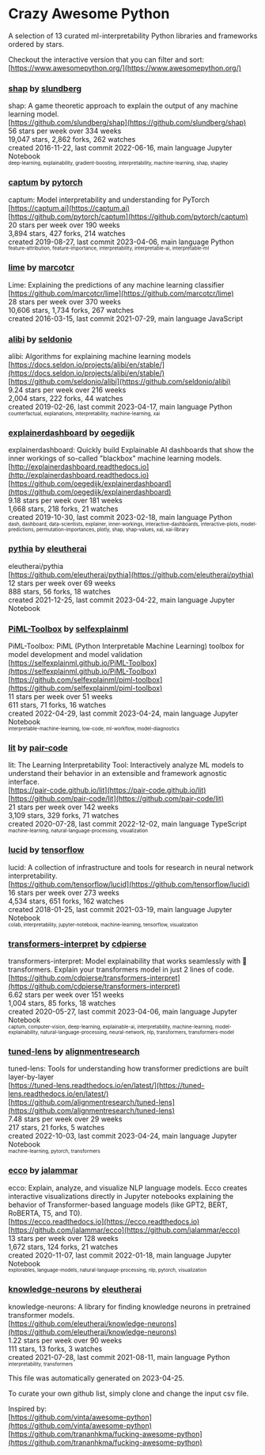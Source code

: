 # Crazy Awesome Python
A selection of 13 curated ml-interpretability Python libraries and frameworks ordered by stars.  

Checkout the interactive version that you can filter and sort: 
[https://www.awesomepython.org/](https://www.awesomepython.org/)  


### [shap](https://github.com/slundberg/shap) by [slundberg](https://github.com/slundberg)  
shap: A game theoretic approach to explain the output of any machine learning model.  
[https://github.com/slundberg/shap](https://github.com/slundberg/shap)  
56 stars per week over 334 weeks  
19,047 stars, 2,862 forks, 262 watches  
created 2016-11-22, last commit 2022-06-16, main language Jupyter Notebook  
<sub><sup>deep-learning, explainability, gradient-boosting, interpretability, machine-learning, shap, shapley</sup></sub>


### [captum](https://github.com/pytorch/captum) by [pytorch](https://github.com/pytorch)  
captum: Model interpretability and understanding for PyTorch  
[https://captum.ai](https://captum.ai)  
[https://github.com/pytorch/captum](https://github.com/pytorch/captum)  
20 stars per week over 190 weeks  
3,894 stars, 427 forks, 214 watches  
created 2019-08-27, last commit 2023-04-06, main language Python  
<sub><sup>feature-attribution, feature-importance, interpretability, interpretable-ai, interpretable-ml</sup></sub>


### [lime](https://github.com/marcotcr/lime) by [marcotcr](https://github.com/marcotcr)  
Lime: Explaining the predictions of any machine learning classifier  
[https://github.com/marcotcr/lime](https://github.com/marcotcr/lime)  
28 stars per week over 370 weeks  
10,606 stars, 1,734 forks, 267 watches  
created 2016-03-15, last commit 2021-07-29, main language JavaScript  


### [alibi](https://github.com/seldonio/alibi) by [seldonio](https://github.com/seldonio)  
alibi: Algorithms for explaining machine learning models  
[https://docs.seldon.io/projects/alibi/en/stable/](https://docs.seldon.io/projects/alibi/en/stable/)  
[https://github.com/seldonio/alibi](https://github.com/seldonio/alibi)  
9.24 stars per week over 216 weeks  
2,004 stars, 222 forks, 44 watches  
created 2019-02-26, last commit 2023-04-17, main language Python  
<sub><sup>counterfactual, explanations, interpretability, machine-learning, xai</sup></sub>


### [explainerdashboard](https://github.com/oegedijk/explainerdashboard) by [oegedijk](https://github.com/oegedijk)  
explainerdashboard: Quickly build Explainable AI dashboards that show the inner workings of so-called "blackbox" machine learning models.  
[http://explainerdashboard.readthedocs.io](http://explainerdashboard.readthedocs.io)  
[https://github.com/oegedijk/explainerdashboard](https://github.com/oegedijk/explainerdashboard)  
9.18 stars per week over 181 weeks  
1,668 stars, 218 forks, 21 watches  
created 2019-10-30, last commit 2023-02-18, main language Python  
<sub><sup>dash, dashboard, data-scientists, explainer, inner-workings, interactive-dashboards, interactive-plots, model-predictions, permutation-importances, plotly, shap, shap-values, xai, xai-library</sup></sub>


### [pythia](https://github.com/eleutherai/pythia) by [eleutherai](https://github.com/eleutherai)  
eleutherai/pythia  
[https://github.com/eleutherai/pythia](https://github.com/eleutherai/pythia)  
12 stars per week over 69 weeks  
888 stars, 56 forks, 18 watches  
created 2021-12-25, last commit 2023-04-22, main language Jupyter Notebook  


### [PiML-Toolbox](https://github.com/selfexplainml/piml-toolbox) by [selfexplainml](https://github.com/selfexplainml)  
PiML-Toolbox: PiML (Python Interpretable Machine Learning) toolbox for model development and model validation  
[https://selfexplainml.github.io/PiML-Toolbox](https://selfexplainml.github.io/PiML-Toolbox)  
[https://github.com/selfexplainml/piml-toolbox](https://github.com/selfexplainml/piml-toolbox)  
11 stars per week over 51 weeks  
611 stars, 71 forks, 16 watches  
created 2022-04-29, last commit 2023-04-24, main language Jupyter Notebook  
<sub><sup>interpretable-machine-learning, low-code, ml-workflow, model-diagnostics</sup></sub>


### [lit](https://github.com/pair-code/lit) by [pair-code](https://github.com/pair-code)  
lit: The Learning Interpretability Tool: Interactively analyze ML models to understand their behavior in an extensible and framework agnostic interface.  
[https://pair-code.github.io/lit](https://pair-code.github.io/lit)  
[https://github.com/pair-code/lit](https://github.com/pair-code/lit)  
21 stars per week over 142 weeks  
3,109 stars, 329 forks, 71 watches  
created 2020-07-28, last commit 2022-12-02, main language TypeScript  
<sub><sup>machine-learning, natural-language-processing, visualization</sup></sub>


### [lucid](https://github.com/tensorflow/lucid) by [tensorflow](https://github.com/tensorflow)  
lucid: A collection of infrastructure and tools for research in neural network interpretability.  
[https://github.com/tensorflow/lucid](https://github.com/tensorflow/lucid)  
16 stars per week over 273 weeks  
4,534 stars, 651 forks, 162 watches  
created 2018-01-25, last commit 2021-03-19, main language Jupyter Notebook  
<sub><sup>colab, interpretability, jupyter-notebook, machine-learning, tensorflow, visualization</sup></sub>


### [transformers-interpret](https://github.com/cdpierse/transformers-interpret) by [cdpierse](https://github.com/cdpierse)  
transformers-interpret: Model explainability that works seamlessly with 🤗 transformers. Explain your transformers model in just 2 lines of code.   
[https://github.com/cdpierse/transformers-interpret](https://github.com/cdpierse/transformers-interpret)  
6.62 stars per week over 151 weeks  
1,004 stars, 85 forks, 18 watches  
created 2020-05-27, last commit 2023-04-06, main language Jupyter Notebook  
<sub><sup>captum, computer-vision, deep-learning, explainable-ai, interpretability, machine-learning, model-explainability, natural-language-processing, neural-network, nlp, transformers, transformers-model</sup></sub>


### [tuned-lens](https://github.com/alignmentresearch/tuned-lens) by [alignmentresearch](https://github.com/alignmentresearch)  
tuned-lens: Tools for understanding how transformer predictions are built layer-by-layer  
[https://tuned-lens.readthedocs.io/en/latest/](https://tuned-lens.readthedocs.io/en/latest/)  
[https://github.com/alignmentresearch/tuned-lens](https://github.com/alignmentresearch/tuned-lens)  
7.48 stars per week over 29 weeks  
217 stars, 21 forks, 5 watches  
created 2022-10-03, last commit 2023-04-24, main language Jupyter Notebook  
<sub><sup>machine-learning, pytorch, transformers</sup></sub>


### [ecco](https://github.com/jalammar/ecco) by [jalammar](https://github.com/jalammar)  
ecco: Explain, analyze, and visualize NLP language models. Ecco creates interactive visualizations directly in Jupyter notebooks explaining the behavior of Transformer-based language models (like GPT2, BERT, RoBERTA, T5, and T0).  
[https://ecco.readthedocs.io](https://ecco.readthedocs.io)  
[https://github.com/jalammar/ecco](https://github.com/jalammar/ecco)  
13 stars per week over 128 weeks  
1,672 stars, 124 forks, 21 watches  
created 2020-11-07, last commit 2022-01-18, main language Jupyter Notebook  
<sub><sup>explorables, language-models, natural-language-processing, nlp, pytorch, visualization</sup></sub>


### [knowledge-neurons](https://github.com/eleutherai/knowledge-neurons) by [eleutherai](https://github.com/eleutherai)  
knowledge-neurons: A library for finding knowledge neurons in pretrained transformer models.  
[https://github.com/eleutherai/knowledge-neurons](https://github.com/eleutherai/knowledge-neurons)  
1.22 stars per week over 90 weeks  
111 stars, 13 forks, 3 watches  
created 2021-07-28, last commit 2021-08-11, main language Python  
<sub><sup>interpretability, transformers</sup></sub>


This file was automatically generated on 2023-04-25.  

To curate your own github list, simply clone and change the input csv file.  

Inspired by:  
[https://github.com/vinta/awesome-python](https://github.com/vinta/awesome-python)  
[https://github.com/trananhkma/fucking-awesome-python](https://github.com/trananhkma/fucking-awesome-python)  